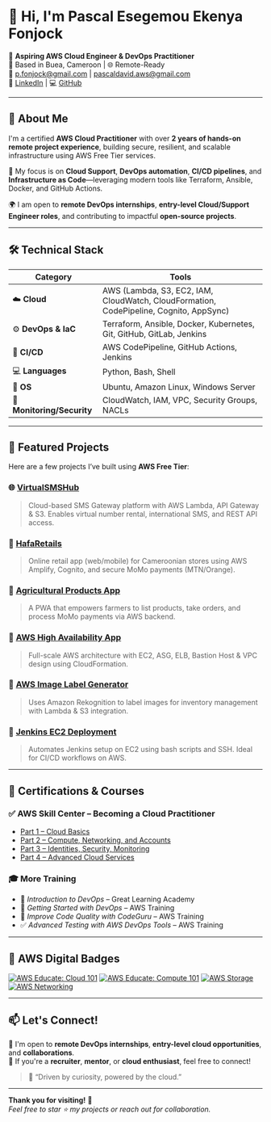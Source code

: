 # 👋 Hi, I'm Pascal Esegemou Ekenya Fonjock

🎯 **Aspiring AWS Cloud Engineer & DevOps Practitioner**  
📍 Based in Buea, Cameroon | 🌐 Remote-Ready  
📧 [p.fonjock@gmail.com](mailto:p.fonjock@gmail.com) | [pascaldavid.aws@gmail.com](mailto:pascaldavid.aws@gmail.com)  
🔗 [LinkedIn](https://www.linkedin.com/in/pascal-cloud-devops) | 💻 [GitHub](https://github.com/BishopDavid7)

---

## 🚀 About Me

I'm a certified **AWS Cloud Practitioner** with over **2 years of hands-on remote project experience**, building secure, resilient, and scalable infrastructure using AWS Free Tier services.

🔧 My focus is on **Cloud Support**, **DevOps automation**, **CI/CD pipelines**, and **Infrastructure as Code**—leveraging modern tools like Terraform, Ansible, Docker, and GitHub Actions.

🌍 I am open to **remote DevOps internships**, **entry-level Cloud/Support Engineer roles**, and contributing to impactful **open-source projects**.

---

## 🛠️ Technical Stack

| Category | Tools |
|--------|-------|
| ☁️ **Cloud** | AWS (Lambda, S3, EC2, IAM, CloudWatch, CloudFormation, CodePipeline, Cognito, AppSync) |
| ⚙️ **DevOps & IaC** | Terraform, Ansible, Docker, Kubernetes, Git, GitHub, GitLab, Jenkins |
| 🧪 **CI/CD** | AWS CodePipeline, GitHub Actions, Jenkins |
| 💻 **Languages** | Python, Bash, Shell |
| 🐧 **OS** | Ubuntu, Amazon Linux, Windows Server |
| 🔐 **Monitoring/Security** | CloudWatch, IAM, VPC, Security Groups, NACLs |

---

## 📂 Featured Projects

Here are a few projects I’ve built using **AWS Free Tier**:

### 🌐 [VirtualSMSHub](https://github.com/BishopDavid7/VirtualSMSHub)
> Cloud-based SMS Gateway platform with AWS Lambda, API Gateway & S3. Enables virtual number rental, international SMS, and REST API access.

### 🛒 [HafaRetails](https://github.com/BishopDavid7/HafaRetails)
> Online retail app (web/mobile) for Cameroonian stores using AWS Amplify, Cognito, and secure MoMo payments (MTN/Orange).

### 🌾 [Agricultural Products App](https://github.com/BishopDavid7/Agricultural-Products-App)
> A PWA that empowers farmers to list products, take orders, and process MoMo payments via AWS backend.

### 🔁 [AWS High Availability App](https://github.com/BishopDavid7/AWS-Cloud-Projects/tree/main/AWS-High-Availability-App)
> Full-scale AWS architecture with EC2, ASG, ELB, Bastion Host & VPC design using CloudFormation.

### 🧠 [AWS Image Label Generator](https://github.com/BishopDavid7/AWS-Cloud-Projects/tree/main/AWS-Image-Label-Generator)
> Uses Amazon Rekognition to label images for inventory management with Lambda & S3 integration.

### 🔧 [Jenkins EC2 Deployment](https://github.com/BishopDavid7/AWS-Cloud-Projects/tree/main/jenkins-ec2-deployment)
> Automates Jenkins setup on EC2 using bash scripts and SSH. Ideal for CI/CD workflows on AWS.

---

## 🧾 Certifications & Courses

### ✅ **AWS Skill Center – Becoming a Cloud Practitioner**
- [Part 1 – Cloud Basics](https://www.aws.training/Transcript/CompletionCertificateHtml?transcriptid=HGTPjBXRGU6jjuSfhCR5Mw2)  
- [Part 2 – Compute, Networking, and Accounts](https://www.aws.training/Transcript/CompletionCertificateHtml?transcriptid=gTRDwNMJlU6R9746iRk8Cg2)  
- [Part 3 – Identities, Security, Monitoring](https://www.aws.training/Transcript/CompletionCertificateHtml?transcriptid=GZQla3uVrEGby9qHHAvNiA2)  
- [Part 4 – Advanced Cloud Services](https://www.aws.training/Transcript/CompletionCertificateHtml?transcriptid=CKBcQZDWoUu4hhv007olHw2)

### 🎓 **More Training**
- 🧰 *Introduction to DevOps* – Great Learning Academy  
- 🚀 *Getting Started with DevOps* – AWS Training  
- 🧪 *Improve Code Quality with CodeGuru* – AWS Training  
- ✅ *Advanced Testing with AWS DevOps Tools* – AWS Training

---

## 🏅 AWS Digital Badges

[![AWS Educate: Cloud 101](https://images.credly.com/size/110x110/images/9b968b68-171f-4709-9a15-bc48343f6774/image.png)](https://www.credly.com/badges/9b968b68-171f-4709-9a15-bc48343f6774/public_url)
[![AWS Educate: Compute 101](https://images.credly.com/size/110x110/images/fd66dc8e-d593-4bee-94d5-3f52673b0f40/image.png)](https://www.credly.com/badges/fd66dc8e-d593-4bee-94d5-3f52673b0f40/public_url)
[![AWS Storage](https://images.credly.com/size/110x110/images/257025eb-8c67-413b-995e-5085a616af7c/image.png)](https://www.credly.com/badges/257025eb-8c67-413b-995e-5085a616af7c/public_url)
[![AWS Networking](https://images.credly.com/size/110x110/images/88467db2-7184-45ef-accd-c69fd41d8b50/image.png)](https://www.credly.com/badges/88467db2-7184-45ef-accd-c69fd41d8b50/public_url)

---

## 📫 Let's Connect!

🔹 I'm open to **remote DevOps internships**, **entry-level cloud opportunities**, and **collaborations**.  
🔹 If you're a **recruiter**, **mentor**, or **cloud enthusiast**, feel free to connect!

> 💬 “Driven by curiosity, powered by the cloud.”

---

**Thank you for visiting!** 🚀  
*Feel free to star ⭐ my projects or reach out for collaboration.*
